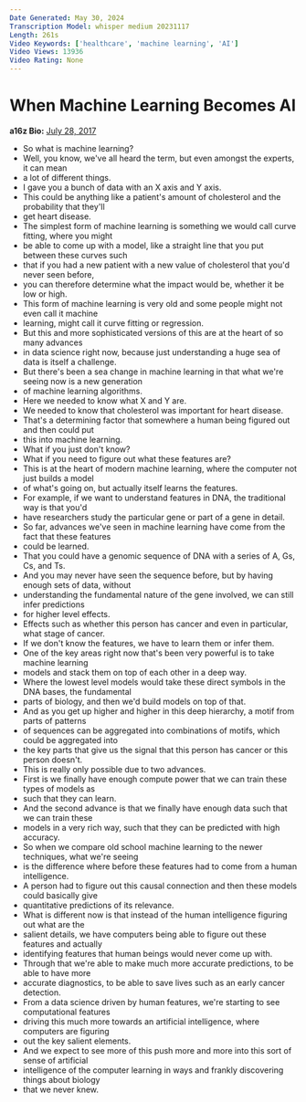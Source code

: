```yaml
---
Date Generated: May 30, 2024
Transcription Model: whisper medium 20231117
Length: 261s
Video Keywords: ['healthcare', 'machine learning', 'AI']
Video Views: 13936
Video Rating: None
---
```


# When Machine Learning Becomes AI
**a16z Bio:** [July 28, 2017](https://www.youtube.com/watch?v=knazJ9_mRzE)
*  So what is machine learning?
*  Well, you know, we've all heard the term, but even amongst the experts, it can mean
*  a lot of different things.
*  I gave you a bunch of data with an X axis and Y axis.
*  This could be anything like a patient's amount of cholesterol and the probability that they'll
*  get heart disease.
*  The simplest form of machine learning is something we would call curve fitting, where you might
*  be able to come up with a model, like a straight line that you put between these curves such
*  that if you had a new patient with a new value of cholesterol that you'd never seen before,
*  you can therefore determine what the impact would be, whether it be low or high.
*  This form of machine learning is very old and some people might not even call it machine
*  learning, might call it curve fitting or regression.
*  But this and more sophisticated versions of this are at the heart of so many advances
*  in data science right now, because just understanding a huge sea of data is itself a challenge.
*  But there's been a sea change in machine learning in that what we're seeing now is a new generation
*  of machine learning algorithms.
*  Here we needed to know what X and Y are.
*  We needed to know that cholesterol was important for heart disease.
*  That's a determining factor that somewhere a human being figured out and then could put
*  this into machine learning.
*  What if you just don't know?
*  What if you need to figure out what these features are?
*  This is at the heart of modern machine learning, where the computer not just builds a model
*  of what's going on, but actually itself learns the features.
*  For example, if we want to understand features in DNA, the traditional way is that you'd
*  have researchers study the particular gene or part of a gene in detail.
*  So far, advances we've seen in machine learning have come from the fact that these features
*  could be learned.
*  That you could have a genomic sequence of DNA with a series of A, Gs, Cs, and Ts.
*  And you may never have seen the sequence before, but by having enough sets of data, without
*  understanding the fundamental nature of the gene involved, we can still infer predictions
*  for higher level effects.
*  Effects such as whether this person has cancer and even in particular, what stage of cancer.
*  If we don't know the features, we have to learn them or infer them.
*  One of the key areas right now that's been very powerful is to take machine learning
*  models and stack them on top of each other in a deep way.
*  Where the lowest level models would take these direct symbols in the DNA bases, the fundamental
*  parts of biology, and then we'd build models on top of that.
*  And as you get up higher and higher in this deep hierarchy, a motif from parts of patterns
*  of sequences can be aggregated into combinations of motifs, which could be aggregated into
*  the key parts that give us the signal that this person has cancer or this person doesn't.
*  This is really only possible due to two advances.
*  First is we finally have enough compute power that we can train these types of models as
*  such that they can learn.
*  And the second advance is that we finally have enough data such that we can train these
*  models in a very rich way, such that they can be predicted with high accuracy.
*  So when we compare old school machine learning to the newer techniques, what we're seeing
*  is the difference where before these features had to come from a human intelligence.
*  A person had to figure out this causal connection and then these models could basically give
*  quantitative predictions of its relevance.
*  What is different now is that instead of the human intelligence figuring out what are the
*  salient details, we have computers being able to figure out these features and actually
*  identifying features that human beings would never come up with.
*  Through that we're able to make much more accurate predictions, to be able to have more
*  accurate diagnostics, to be able to save lives such as an early cancer detection.
*  From a data science driven by human features, we're starting to see computational features
*  driving this much more towards an artificial intelligence, where computers are figuring
*  out the key salient elements.
*  And we expect to see more of this push more and more into this sort of sense of artificial
*  intelligence of the computer learning in ways and frankly discovering things about biology
*  that we never knew.
